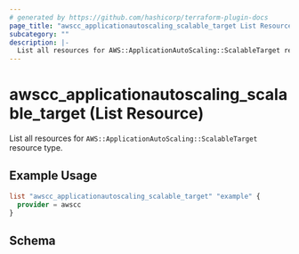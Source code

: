 ```yaml
---
# generated by https://github.com/hashicorp/terraform-plugin-docs
page_title: "awscc_applicationautoscaling_scalable_target List Resource - terraform-provider-awscc"
subcategory: ""
description: |-
  List all resources for AWS::ApplicationAutoScaling::ScalableTarget resource type.
---
```


# awscc_applicationautoscaling_scalable_target (List Resource)

List all resources for `AWS::ApplicationAutoScaling::ScalableTarget` resource type.

## Example Usage

```terraform
list "awscc_applicationautoscaling_scalable_target" "example" {
  provider = awscc
}
```

<!-- schema generated by tfplugindocs -->
## Schema
